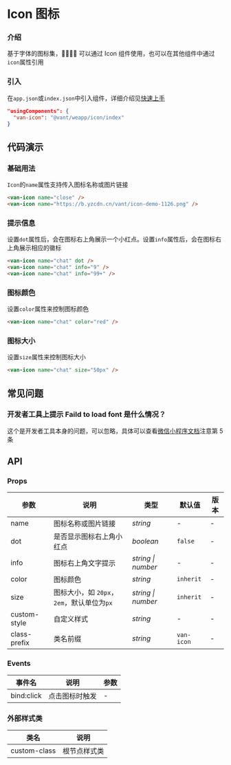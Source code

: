 # Icon 图标

### 介绍

基于字体的图标集， 可以通过 Icon 组件使用，也可以在其他组件中通过`icon`属性引用

### 引入

在`app.json`或`index.json`中引入组件，详细介绍见[快速上手](#/quickstart#yin-ru-zu-jian)

```json
"usingComponents": {
  "van-icon": "@vant/weapp/icon/index"
}
```

## 代码演示

### 基础用法

`Icon`的`name`属性支持传入图标名称或图片链接

```html
<van-icon name="close" />
<van-icon name="https://b.yzcdn.cn/vant/icon-demo-1126.png" />
```

### 提示信息

设置`dot`属性后，会在图标右上角展示一个小红点。设置`info`属性后，会在图标右上角展示相应的徽标

```html
<van-icon name="chat" dot />
<van-icon name="chat" info="9" />
<van-icon name="chat" info="99+" />
```

### 图标颜色

设置`color`属性来控制图标颜色

```html
<van-icon name="chat" color="red" />
```

### 图标大小

设置`size`属性来控制图标大小

```html
<van-icon name="chat" size="50px" />
```

## 常见问题

### 开发者工具上提示 Faild to load font 是什么情况？

这个是开发者工具本身的问题，可以忽略，具体可以查看[微信小程序文档](https://developers.weixin.qq.com/miniprogram/dev/api/ui/font/wx.loadFontFace.html)注意第 5 条

## API

### Props

| 参数 | 说明 | 类型 | 默认值 | 版本 |
| --- | --- | --- | --- | --- |
| name | 图标名称或图片链接 | _string_ | - | - |
| dot | 是否显示图标右上角小红点 | _boolean_ | `false` | - |
| info | 图标右上角文字提示 | _string \| number_ | - | - |
| color | 图标颜色 | _string_ | `inherit` | - |
| size | 图标大小，如 `20px`，`2em`，默认单位为`px` | _string \| number_ | `inherit` | - |
| custom-style | 自定义样式 | _string_ | - | - |
| class-prefix | 类名前缀 | _string_ | `van-icon` | - |

### Events

| 事件名     | 说明           | 参数 |
| ---------- | -------------- | ---- |
| bind:click | 点击图标时触发 | -    |

### 外部样式类

| 类名         | 说明         |
| ------------ | ------------ |
| custom-class | 根节点样式类 |
